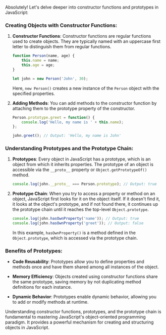 Absolutely! Let's delve deeper into constructor functions and prototypes in JavaScript:

### Creating Objects with Constructor Functions:

1. **Constructor Functions**: Constructor functions are regular functions used to create objects. They are typically named with an uppercase first letter to distinguish them from regular functions.

   ```javascript
   function Person(name, age) {
       this.name = name;
       this.age = age;
   }

   let john = new Person('John', 30);
   ```

   Here, `new Person()` creates a new instance of the `Person` object with the specified properties.

2. **Adding Methods**: You can add methods to the constructor function by attaching them to the prototype property of the constructor.

   ```javascript
   Person.prototype.greet = function() {
       console.log('Hello, my name is ' + this.name);
   };

   john.greet(); // Output: 'Hello, my name is John'
   ```

### Understanding Prototypes and the Prototype Chain:

1. **Prototypes**: Every object in JavaScript has a prototype, which is an object from which it inherits properties. The prototype of an object is accessible via the `__proto__` property or `Object.getPrototypeOf()` method.

   ```javascript
   console.log(john.__proto__ === Person.prototype); // Output: true
   ```

2. **Prototype Chain**: When you try to access a property or method on an object, JavaScript first looks for it on the object itself. If it doesn't find it, it looks at the object's prototype, and if not found there, it continues up the prototype chain until it reaches the top-level `Object.prototype`.

   ```javascript
   console.log(john.hasOwnProperty('name')); // Output: true
   console.log(john.hasOwnProperty('greet')); // Output: false
   ```

   In this example, `hasOwnProperty()` is a method defined in the `Object.prototype`, which is accessed via the prototype chain.

### Benefits of Prototypes:

- **Code Reusability**: Prototypes allow you to define properties and methods once and have them shared among all instances of the object.

- **Memory Efficiency**: Objects created using constructor functions share the same prototype, saving memory by not duplicating method definitions for each instance.

- **Dynamic Behavior**: Prototypes enable dynamic behavior, allowing you to add or modify methods at runtime.

Understanding constructor functions, prototypes, and the prototype chain is fundamental to mastering JavaScript's object-oriented programming paradigm. It provides a powerful mechanism for creating and structuring objects in JavaScript.